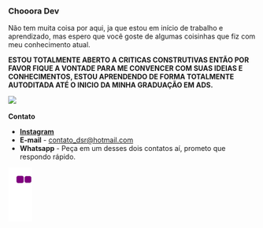 ### Chooora Dev 

Não tem muita coisa por aqui, ja que estou em início de trabalho e aprendizado, mas espero que você goste de algumas coisinhas que fiz com meu conhecimento atual.

**ESTOU TOTALMENTE ABERTO A CRITICAS CONSTRUTIVAS ENTÃO POR FAVOR FIQUE A VONTADE PARA ME CONVENCER COM SUAS IDEIAS E CONHECIMENTOS, ESTOU APRENDENDO DE FORMA TOTALMENTE AUTODITADA ATÉ O INICIO DA MINHA GRADUAÇÃO EM ADS.**

![](https://i.giphy.com/media/aNqEFrYVnsS52/giphy.gif)
 
**Contato**

  - [**Instagram**](https://www.instagram.com/its_nyloo/)
  - **E-mail** - contato_dsr@hotmail.com
  - **Whatsapp** - Peça em um desses dois contatos aí, prometo que respondo rápido.

![](https://github.com/DevNylo/DevNylo/blob/output/github-contribution-grid-snake.gif?raw=true)
